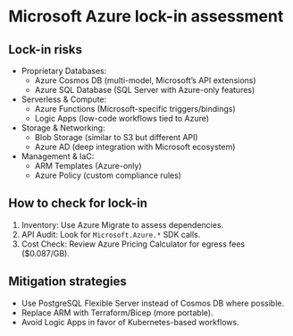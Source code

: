 # Microsoft Azure lock-in assessment

## Lock-in risks

- Proprietary Databases:  
  - Azure Cosmos DB (multi-model, Microsoft’s API extensions)  
  - Azure SQL Database (SQL Server with Azure-only features)  
- Serverless & Compute:  
  - Azure Functions (Microsoft-specific triggers/bindings)  
  - Logic Apps (low-code workflows tied to Azure)  
- Storage & Networking:  
  - Blob Storage (similar to S3 but different API)  
  - Azure AD (deep integration with Microsoft ecosystem)  
- Management & IaC:  
  - ARM Templates (Azure-only)  
  - Azure Policy (custom compliance rules)  

## How to check for lock-in  

1. Inventory: Use Azure Migrate to assess dependencies.  
1. API Audit: Look for `Microsoft.Azure.*` SDK calls.  
1. Cost Check: Review Azure Pricing Calculator for egress fees ($0.087/GB).  

## Mitigation strategies  

- Use PostgreSQL Flexible Server instead of Cosmos DB where possible.  
- Replace ARM with Terraform/Bicep (more portable).  
- Avoid Logic Apps in favor of Kubernetes-based workflows.  
